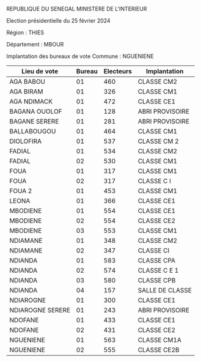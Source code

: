 REPUBLIQUE DU SENEGAL MINISTERE DE L'INTERIEUR

Election présidentielle du 25 février 2024

Région : THIES

Département : MBOUR

Implantation des bureaux de vote Commune : NGUENIENE

| Lieu de vote | Bureau | Electeurs | Implantation |
| - | - | - | - |
| AGA BABOU | 01 | 460 | CLASSE CM2 |
| AGA BIRAM | 01 | 326 | CLASSE CM1 |
| AGA NDIMACK | 01 | 472 | CLASSE CE1 |
| BAGANA OUOLOF | 01 | 128 | ABRI PROVISOIRE |
| BAGANE SERERE | 01 | 281 | ABRI PROVISOIRE |
| BALLABOUGOU | 01 | 464 | CLASSE CM1 |
| DIOLOFIRA | 01 | 537 | CLASSE CM 2 |
| FADIAL | 01 | 534 | CLASSE CM2 |
| FADIAL | 02 | 530 | CLASSE CM1 |
| FOUA | 01 | 317 | CLASSE CM1 |
| FOUA | 02 | 317 | CLASSE C I |
| FOUA 2 | 01 | 453 | CLASSE CM1 |
| LEONA | 01 | 366 | CLASSE CE1 |
| MBODIENE | 01 | 554 | CLASSE CE1 |
| MBODIENE | 02 | 554 | CLASSE CE2 |
| MBODIENE | 03 | 553 | CLASSE CM1 |
| NDIAMANE | 01 | 348 | CLASSE CM2 |
| NDIAMANE | 02 | 347 | CLASSE CI |
| NDIANDA | 01 | 583 | CLASSE CPA |
| NDIANDA | 02 | 574 | CLASSE C E 1 |
| NDIANDA | 03 | 580 | CLASSE CPB |
| NDIANDA | 04 | 157 | SALLE DE CLASSE |
| NDIAROGNE | 01 | 300 | CLASSE CE1 |
| NDIAROGNE SERERE | 01 | 243 | ABRI PROVISOIRE |
| NDOFANE | 01 | 433 | CLASSE CE1 |
| NDOFANE | 02 | 431 | CLASSE CE2 |
| NGUENIENE | 01 | 563 | CLASSE CM1A |
| NGUENIENE | 02 | 555 | CLASSE CE2B |

<!-- PageNumber="20/30" -->
